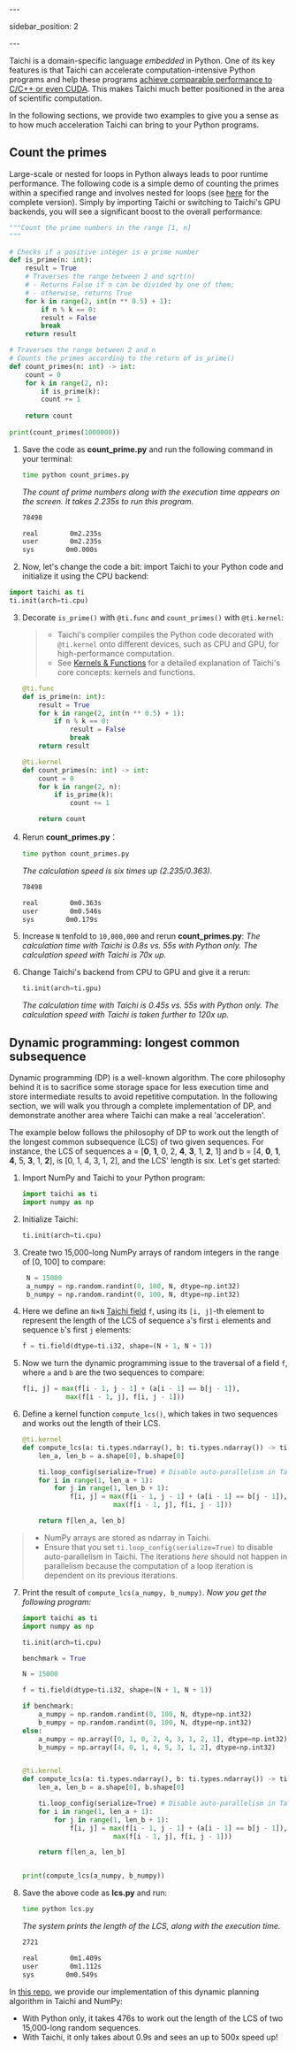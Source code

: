 \---

sidebar_position: 2

\---

Taichi is a domain-specific language *embedded* in Python. One of its key features is that Taichi can accelerate computation-intensive Python programs and help these programs [achieve comparable performance to C/C++ or even CUDA](https://docs.taichi-lang.org/blog/is-taichi-lang-comparable-to-or-even-faster-than-cuda). This makes Taichi much better positioned in the area of scientific computation. 

In the following sections, we provide two examples to give you a sense as to how much acceleration Taichi can bring to your Python programs. 

## Count the primes

Large-scale or nested for loops in Python always leads to poor runtime performance. The following code is a simple demo of counting the primes within a specified range and involves nested for loops (see [here](https://github.com/taichi-dev/faster-python-with-taichi/blob/main/count_primes.py) for the complete version). Simply by importing Taichi or switching to Taichi's GPU backends, you will see a significant boost to the overall performance: 

```python
"""Count the prime numbers in the range [1, n]
"""

# Checks if a positive integer is a prime number
def is_prime(n: int):
    result = True
    # Traverses the range between 2 and sqrt(n)
    # - Returns False if n can be divided by one of them; 
    # - otherwise, returns True
    for k in range(2, int(n ** 0.5) + 1):
        if n % k == 0:
        result = False
        break
    return result

# Traverses the range between 2 and n
# Counts the primes according to the return of is_prime()  
def count_primes(n: int) -> int:
    count = 0
    for k in range(2, n):
        if is_prime(k):
        count += 1
        
    return count
    
print(count_primes(1000000))
```

1. Save the code as **count_prime.py** and run the following command in your terminal: 
   ```bash
   time python count_primes.py
   ```
   *The count of prime numbers along with the execution time appears on the screen. It takes 2.235s to run this program.* 
   ```bash
   78498
   
   real        0m2.235s
   user        0m2.235s
   sys        0m0.000s
   ```
2.  Now, let's change the code a bit: import Taichi to your Python code and initialize it using the CPU backend:
   ```python
   import taichi as ti
   ti.init(arch=ti.cpu)
   ```

3. Decorate `is_prime()` with `@ti.func` and `count_primes()` with `@ti.kernel`:
   > - Taichi's compiler compiles the Python code decorated with `@ti.kernel` onto different devices, such as CPU and GPU, for high-performance computation.
   > - See [Kernels & Functions](../kernels/syntax.md) for a detailed explanation of Taichi's core concepts: kernels and functions. 

   ```python
   @ti.func
   def is_prime(n: int):
       result = True
       for k in range(2, int(n ** 0.5) + 1):
           if n % k == 0:
               result = False
               break
       return result
   
   @ti.kernel
   def count_primes(n: int) -> int:
       count = 0
       for k in range(2, n):
           if is_prime(k):
               count += 1
   
       return count
   ```
4. Rerun **count_primes.py**：
   ```bash
   time python count_primes.py
   ```
   *The calculation speed is six times up (2.235/0.363).* 
   ```bash
   78498
   
   real        0m0.363s
   user        0m0.546s
   sys        0m0.179s
   ```
5.  Increase `N` tenfold to `10,000,000` and rerun **count_primes.py**:
   *The calculation time with Taichi is 0.8s vs. 55s with Python only. The calculation speed with Taichi is 70x up.* 

6. Change Taichi's backend from CPU to GPU and give it a rerun:
   ```python
   ti.init(arch=ti.gpu)
   ```
   *The calculation time with Taichi is 0.45s vs. 55s with Python only. The calculation speed with Taichi is taken further to 120x up.* 

## Dynamic programming: longest common subsequence

Dynamic programming (DP) is a well-known algorithm. The core philosophy behind it is to sacrifice some storage space for less execution time and store intermediate results to avoid repetitive computation. In the following section, we will walk you through a complete implementation of DP, and demonstrate another area where Taichi can make a real 'acceleration'.  

The example below follows the philosophy of DP to work out the length of the longest common subsequence (LCS) of two given sequences. For instance, the LCS of sequences a = [**0**, **1**, 0, 2, **4**, **3**, 1, **2**, 1] and b = [4, **0**, **1**, **4**, 5, **3**, 1, **2**],  is [0, 1, 4, 3, 1, 2], and the LCS' length is six. Let's get started: 

1. Import NumPy and Taichi to your Python program:
   ```python
   import taichi as ti
   import numpy as np
   ```
2. Initialize Taichi:
   ```python
   ti.init(arch=ti.cpu)
   ```
3. Create two 15,000-long NumPy arrays of random integers in the range of [0, 100] to compare: 
   ```python
    N = 15000
    a_numpy = np.random.randint(0, 100, N, dtype=np.int32)
    b_numpy = np.random.randint(0, 100, N, dtype=np.int32)
   ```
4. Here we define an `N`&times;`N` [Taichi field](../basic/field.md) `f`, using its `[i, j]`-th element to represent the length of the LCS of sequence `a`'s first `i` elements and sequence `b`'s first `j` elements:
   ```python
   f = ti.field(dtype=ti.i32, shape=(N + 1, N + 1))
   ```
5. Now we turn the dynamic programming issue to the traversal of a field `f`, where `a` and `b` are the two sequences to compare: 
   ```python
   f[i, j] = max(f[i - 1, j - 1] + (a[i - 1] == b[j - 1]),
              max(f[i - 1, j], f[i, j - 1]))
   ```
6. Define a kernel function `compute_lcs()`, which takes in two sequences and works out the length of their LCS. 
   ```python
   @ti.kernel
   def compute_lcs(a: ti.types.ndarray(), b: ti.types.ndarray()) -> ti.i32:
       len_a, len_b = a.shape[0], b.shape[0]
   
       ti.loop_config(serialize=True) # Disable auto-parallelism in Taichi
       for i in range(1, len_a + 1):
           for j in range(1, len_b + 1):
               f[i, j] = max(f[i - 1, j - 1] + (a[i - 1] == b[j - 1]),
                          max(f[i - 1, j], f[i, j - 1]))
   
       return f[len_a, len_b]
   ```
> - NumPy arrays are stored as ndarray in Taichi. 
> - Ensure that you set `ti.loop_config(serialize=True)` to disable auto-parallelism in Taichi. The iterations *here* should not happen in parallelism because the computation of a loop iteration is dependent on its previous iterations.
7. Print the result of `compute_lcs(a_numpy, b_numpy)`.
   *Now you get the following program:*
   ```python
   import taichi as ti
   import numpy as np
   
   ti.init(arch=ti.cpu)
   
   benchmark = True
   
   N = 15000
   
   f = ti.field(dtype=ti.i32, shape=(N + 1, N + 1))
   
   if benchmark:
       a_numpy = np.random.randint(0, 100, N, dtype=np.int32)
       b_numpy = np.random.randint(0, 100, N, dtype=np.int32)
   else:
       a_numpy = np.array([0, 1, 0, 2, 4, 3, 1, 2, 1], dtype=np.int32)
       b_numpy = np.array([4, 0, 1, 4, 5, 3, 1, 2], dtype=np.int32)
   
   
   @ti.kernel
   def compute_lcs(a: ti.types.ndarray(), b: ti.types.ndarray()) -> ti.i32:
       len_a, len_b = a.shape[0], b.shape[0]
   
       ti.loop_config(serialize=True) # Disable auto-parallelism in Taichi
       for i in range(1, len_a + 1):
           for j in range(1, len_b + 1):
               f[i, j] = max(f[i - 1, j - 1] + (a[i - 1] == b[j - 1]),
                          max(f[i - 1, j], f[i, j - 1]))
   
       return f[len_a, len_b]
   
   
   print(compute_lcs(a_numpy, b_numpy))
   ```
8. Save the above code as **lcs.py** and run: 
   ```bash
   time python lcs.py
   ```
   *The system prints the length of the LCS, along with the execution time.* 
   ```bash
   2721
   
   real        0m1.409s
   user        0m1.112s
   sys        0m0.549s
   ```

In [this repo](https://github.com/taichi-dev/faster-python-with-taichi/blob/main/lcs.py), we provide our implementation of this dynamic planning algorithm in Taichi and NumPy:

- With Python only, it takes 476s to work out the length of the LCS of two 15,000-long random sequences. 
- With Taichi, it only takes about 0.9s and sees an up to 500x speed up!